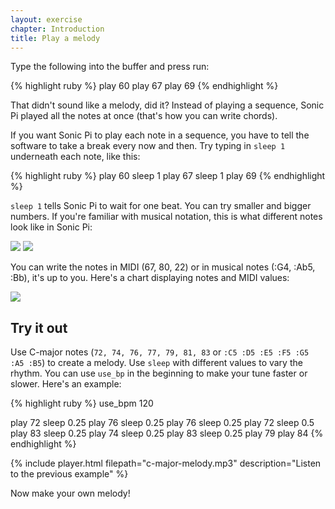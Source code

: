```yaml
---
layout: exercise
chapter: Introduction
title: Play a melody
---
```


Type the following into the buffer and press run:

{% highlight ruby %}
play 60
play 67
play 69
{% endhighlight %}

That didn't sound like a melody, did it? Instead of playing a sequence, Sonic Pi played all the notes at once (that's how you can write chords).

If you want Sonic Pi to play each note in a sequence, you have to tell the software to take a break every now and then. Try typing in `sleep 1` underneath each note, like this:

{% highlight ruby %}
play 60
sleep 1
play 67
sleep 1
play 69
{% endhighlight %}

`sleep 1` tells Sonic Pi to wait for one beat. You can try smaller and bigger numbers. If you're familiar with musical notation, this is what different notes look like in Sonic Pi:

<img src="{{site.url}}/img/Notes_EN.png"> 
<img src="{{site.url}}/img/Rests_en.png">

You can write the notes in MIDI (67, 80, 22) or in musical notes (:G4, :Ab5, :Bb), it's up to you. Here's a chart displaying notes and MIDI values:

<img src="{{site.url}}/img/midi_notes.png">

## Try it out

Use C-major notes (`72, 74, 76, 77, 79, 81, 83` or `:C5 :D5 :E5 :F5 :G5 :A5 :B5`) to create a melody. Use `sleep` with different values to vary the rhythm. You can use `use_bp` in the beginning to make your tune faster or slower. Here's an example:

{% highlight ruby %}
use_bpm 120

play 72
sleep 0.25
play 76
sleep 0.25
play 76
sleep 0.25
play 72
sleep 0.5
play 83
sleep 0.25
play 74
sleep 0.25
play 83
sleep 0.25
play 79
play 84
{% endhighlight %}

{% include player.html filepath="c-major-melody.mp3" description="Listen to the previous example" %}

Now make your own melody!